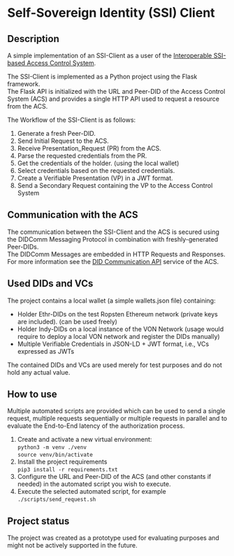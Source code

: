 # Self-Sovereign Identity (SSI) Client

## Description

A simple implementation of an SSI-Client as a user of the [Interoperable SSI-based Access Control System](https://github.com/vpapanchev/ssi-acs).

The SSI-Client is implemented as a Python project using the Flask framework. \
The Flask API is initialized with the URL and Peer-DID of the Access Control System (ACS) and provides a single HTTP API used to request a resource from the ACS.

The Workflow of the SSI-Client is as follows:
  1. Generate a fresh Peer-DID.
  2. Send Initial Request to the ACS.
  3. Receive Presentation_Request (PR) from the ACS.
  4. Parse the requested credentials from the PR.
  5. Get the credentials of the holder. (using the local wallet)
  6. Select credentials based on the requested credentials.
  7. Create a Verifiable Presentation (VP) in a JWT format.
  8. Send a Secondary Request containing the VP to the Access Control System

## Communication with the ACS

The communication between the SSI-Client and the ACS is secured using the DIDComm Messaging Protocol in combination with freshly-generated Peer-DIDs.\
The DIDComm Messages are embedded in HTTP Requests and Responses. For more information see the [DID Communication API](https://github.com/vpapanchev/did-comm-api) service of the ACS.

## Used DIDs and VCs

The project contains a local wallet (a simple wallets.json file) containing: 
  - Holder Ethr-DIDs on the test Ropsten Ethereum network (private keys are included).
  (can be used freely)
  - Holder Indy-DIDs on a local instance of the VON Network
  (usage would require to deploy a local VON network and register the DIDs manually)
  - Multiple Verifiable Credentials in JSON-LD + JWT format, i.e., VCs expressed as JWTs

The contained DIDs and VCs are used merely for test purposes and do not hold any actual value.

## How to use

Multiple automated scripts are provided which can be used to send a single request, multiple requests sequentially or multiple requests in parallel and to  evaluate the End-to-End latency of the authorization process.

1. Create and activate a new virtual environment:\
`python3 -m venv ./venv`\
`source venv/bin/activate`
2. Install the project requirements\
`pip3 install -r requirements.txt`
3. Configure the URL and Peer-DID of the ACS (and other constants if needed) in the automated script you wish to execute.
4. Execute the selected automated script, for example\
`./scripts/send_request.sh`

## Project status

The project was created as a prototype used for evaluating purposes and might not be actively supported in the future.
